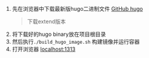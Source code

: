 1. 先在浏览器中下载最新版hugo二进制文件
   [GitHub hugo](https://github.com/gohugoio/hugo/releases)
   > 下载extend版本
2. 将下载好的hugo binary放在项目根目录
3. 然后执行`./build_hugo_image.sh` 构建镜像并运行容器
4. 打开浏览器 [localhost:1313](http://localhost:1313)